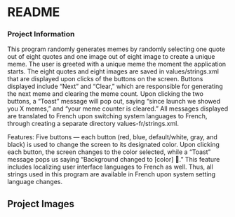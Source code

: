 # README
### Project Information
This program randomly generates memes by randomly selecting one quote out of eight quotes and one image out of eight image to create a unique meme. The user is greeted with a unique meme the moment the application starts. The eight quotes and eight images are saved in values/strings.xml that are displayed upon clicks of the buttons on the screen. Buttons displayed include “Next” and “Clear,” which are responsible for generating the next meme and clearing the meme count. Upon clicking the two buttons, a “Toast” message will pop out, saying “since launch we showed you X memes,” and “your meme counter is cleared.” All messages displayed are translated to French upon switching system languages to French, through creating a separate directory values-fr/strings.xml. 

Features: 
Five buttons — each button (red, blue, default/white, gray, and black) is used to change the screen to its designated color. Upon clicking each button, the screen changes to the color selected, while a “Toast” message pops us saying “Background changed to [color] 🎉.” This feature includes localizing user interface languages to French as well. Thus, all strings used in this program are available in French upon system setting language changes.

## Project Images

